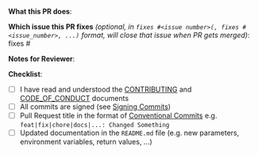 <!--
Thank you for contributing to sahma19/podsalsa.
-->

**What this PR does**:

**Which issue this PR fixes** *(optional, in `fixes #<issue number>(, fixes #<issue_number>, ...)` format, will close that issue when PR gets merged)*: fixes #

**Notes for Reviewer**:


**Checklist**:

- [ ] I have read and understood the [CONTRIBUTING](https://github.com/sahma19/podsalsa/blob/main/CONTRIBUTING.md) and [CODE_OF_CONDUCT](https://github.com/sahma19/podsalsa/blob/main/CODE_OF_CONDUCT.md) documents
- [ ] All commits are signed (see [Signing Commits](https://docs.github.com/en/authentication/managing-commit-signature-verification/about-commit-signature-verification))
- [ ] Pull Request title in the format of [Conventional Commits](https://www.conventionalcommits.org/en/v1.0.0/) e.g. `feat|fix|chore|docs|...: Changed Something`
- [ ] Updated documentation in the  `README.md` file (e.g. new parameters, environment variables, return values, ...) 
